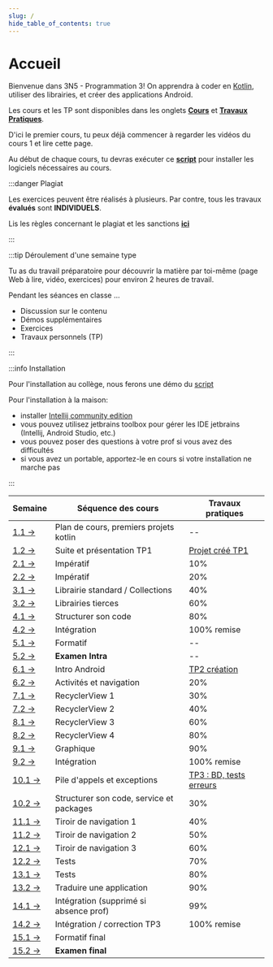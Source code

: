 ```yaml
---
slug: /
hide_table_of_contents: true
---
```


# Accueil

<Row>

<Column>

Bienvenue dans 3N5 - Programmation 3! On apprendra à coder en [Kotlin](https://kotlinlang.org), utiliser des librairies, et créer des applications Android.

Les cours et les TP sont disponibles dans les onglets **[Cours](cours/1.1-accueil)** et **[Travaux Pratiques](tp/tp1)**.

D'ici le premier cours, tu peux déjà commencer à regarder les vidéos du cours 1 et lire cette page.

Au début de chaque cours, tu devras exécuter ce **[script](https://github.com/departement-info-cem/scripts-mobile/tree/main)** pour installer les logiciels nécessaires au cours.

:::danger Plagiat

Les exercices peuvent être réalisés à plusieurs. Par contre, tous les travaux **évalués** sont **INDIVIDUELS**.

Lis les règles concernant le plagiat et les sanctions **[ici](https://info.cegepmontpetit.ca/plagiat)**

:::

:::tip Déroulement d'une semaine type

Tu as du travail préparatoire pour découvrir la matière par toi-même (page Web à lire, vidéo, exercices) pour environ 2 heures de travail.

Pendant les séances en classe ...

- Discussion sur le contenu
- Démos supplémentaires
- Exercices
- Travaux personnels (TP)

:::

:::info Installation

Pour l'installation au collège, nous ferons une démo du [script](https://github.com/departement-info-cem/scripts-mobile/releases/download/Script/ScriptSharp.exe)

Pour l'installation à la maison:

- installer [Intellij community edition](https://www.jetbrains.com/idea/download/other.html)
- vous pouvez utilisez jetbrains toolbox pour gérer les IDE jetbrains (Intellij, Android Studio, etc.)
- vous pouvez poser des questions à votre prof si vous avez des difficultés
- si vous avez un portable, apportez-le en cours si votre installation ne marche pas

:::

</Column>

<Column>

| Semaine                                     | Séquence des cours                       | Travaux pratiques                 |
| ------------------------------------------- |------------------------------------------| --------------------------------- |
| [1.1 →](cours/1.1-accueil)                  | Plan de cours, premiers projets kotlin   | --                                |
| [1.2 →](cours/1.1-accueil)                  | Suite et présentation TP1                | [Projet créé TP1](tp/tp1)         |
| [2.1 →](cours/2.1-imperatif)                | Impératif                                | 10%                               |
| [2.2 →](cours/2.1-imperatif)                | Impératif                                | 20%                               |
| [3.1 →](cours/3.1-std-lib)                  | Librairie standard / Collections         | 40%                               |
| [3.2 →](cours/3.2-librairies-tierces)       | Librairies tierces                       | 60%                               |
| [4.1 →](cours/4.1-structure)                | Structurer son code                      | 80%                               |
| [4.2 →](cours/4.2-integration-1)            | Intégration                              | 100% remise                       |
| [5.1 →](cours/5.1-formatif-intra)           | Formatif                                 | --                                |
| [5.2 →](cours/5.2-examen-intra)             | **Examen Intra**                         | --                                |
| [6.1 →](cours/6.1-intro-android)            | Intro Android                            | [TP2 création](tp/tp2)            |
| [6.2 →](cours/6.2-activites)                | Activités et navigation                  | 20%                               |
| [7.1 →](cours/7.1-recycler)                 | RecyclerView 1                           | 30%                               |
| [7.2 →](cours/7.1-recycler)                 | RecyclerView 2                           | 40%                               |
| [8.1 →](cours/7.1-recycler)                 | RecyclerView 3                           | 60%                               |
| [8.2 →](cours/7.1-recycler)                 | RecyclerView 4                           | 80%                               |
| [9.1 →](cours/9.1-graphique)                | Graphique                                | 90%                               |
| [9.2 →](cours/9.2-integration-2)            | Intégration                              | 100% remise                       |
| [10.1 →](cours/10.1-pile-appels-exceptions) | Pile d'appels et exceptions              | [TP3 : BD, tests erreurs](tp/tp3) |
| [10.2 →](cours/10.2-structure-android)      | Structurer son code, service et packages | 30%                               |
| [11.1 →](cours/11.1-tiroir)                 | Tiroir de navigation 1                   | 40%                               |
| [11.2 →](cours/11.1-tiroir)                 | Tiroir de navigation 2                   | 50%                               |
| [12.1 →](cours/11.1-tiroir)                 | Tiroir de navigation 3                   | 60%                               |
| [12.2 →](cours/12.2-tests)                  | Tests                                    | 70%                               |
| [13.1 →](cours/12.2-tests)                  | Tests                                    | 80%                               |
| [13.2 →](cours/13.2-multilingue)            | Traduire une application                 | 90%                               |
| [14.1 →](cours/14.1-integration-3)          | Intégration (supprimé si absence prof)   | 99%                               |
| [14.2 →](cours/14.1-integration-3)          | Intégration / correction TP3             | 100% remise                       |
| [15.1 →](cours/15.1-formatif-final)         | Formatif final                           |                                   |
| [15.2 →](cours/15.2-examen-final)           | **Examen final**                         |                                   |

</Column>

</Row>
